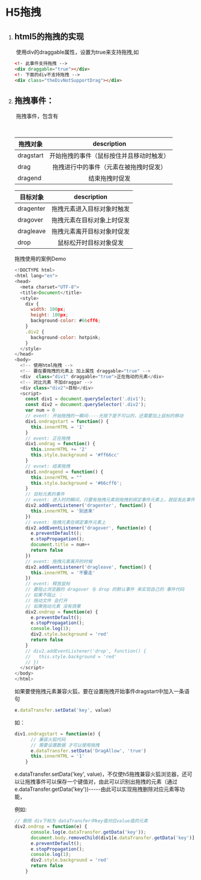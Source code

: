 # H5拖拽

1. ## html5的拖拽的实现

   ​	使用div的draggable属性，设置为true来支持拖拽,如

   ```html
   <!- 此事件支持拖拽 -->
   <div draggable="true"></div>
   <!- 下面的div不支持拖拽 -->
   <div class="theDivNotSupportDrag"></div>
   ```

2. ## 拖拽事件：

   ​	拖拽事件，包含有

   ​																

   | 拖拽对象  |               description                |
   | --------- | :--------------------------------------: |
   | dragstart | 开始拖拽的事件（鼠标按住并且移动时触发） |
   | drag      |  拖拽进行中的事件（元素在被拖拽时促发）  |
   | dragend   |              结束拖拽时促发              |

   

   | 目标对象  |        description         |
   | --------- | :------------------------: |
   | dragenter | 拖拽元素进入目标对象时触发 |
   | dragover  | 拖拽元素在目标对象上时促发 |
   | dragleave | 拖拽元素离开目标对象时促发 |
   | drop      |   鼠标松开时目标对象促发   |

   拖拽使用的案例Demo

   ```javascript
   <!DOCTYPE html>
   <html lang="en">
   <head>
     <meta charset="UTF-8">
     <title>Document</title>
     <style>
       div {
         width: 100px;
         height: 100px;
         background-color: #66cff6;
       }
       .div2 {
         background-color: hotpink;
       }
     </style>
   </head>
   <body>
     <!-- 使用html拖拽 -->
     <!-- 要在要拖拽的元素上 加上属性 draggable="true" -->
     <div  class="div1" draggable="true">正在拖动的元素</div>
     <!-- 对比元素 不加draggar -->
     <div class="div2">目标</div>
     <script>
       const div1 = document.querySelector('.div1');
       const div2 = document.querySelector('.div2');
       var num = 0
       // event: 开始拖拽的一瞬间----光按下是不可以的，还需要加上鼠标的移动
       div1.ondragstart = function() {
         this.innerHTML = '1'
       }
       // event: 正在拖拽
       div1.ondrag = function() {
         this.innerHTML += '2'
         this.style.background = '#ff66cc'
       }
       // evnet: 结束拖拽
       div1.ondragend = function() {
         this.innerHTML = ""
         this.style.background = '#66cff6';
       }
       // 目标元素的事件
       // event: 进入时的瞬间，只要有拖拽元素刚拖拽到绑定事件元素上，就促发此事件
       div2.addEventListener('dragenter', function() {
         this.innerHTML = '别进来'
       })
       // event: 拖拽元素在绑定事件元素上
       div2.addEventListener('dragover', function(e) {
         e.preventDefault();
         e.stopPropagation();
         document.title = num++
         return false
       })
       // event: 拖拽元素离开的时候
       div2.addEventListener('dragleave', function() {
         this.innerHTML = '不要走'
       })
       // event: 释放鼠标
       // 要阻止浏览器的 dragover 与 drop 的默认事件 来实现自己的 事件代码
       // 如果不阻止 ：
       // 拖动文件 会打开
       // 如果拖动元素 没有效果
       div2.ondrop = function(e) {
         e.preventDefault();
         e.stopPropagation();
         console.log(1);
         div2.style.background = 'red'
         return false
       }
       // div2.addEventListener('drop', function() {
       //   this.style.background = 'red'
       // })
     </script>
   </body>
   </html>
   ```

   如果要使拖拽元素兼容火狐，要在设置拖拽开始事件dragstart中加入一条语句

   ```javascript
   e.dataTransfer.setData('key', value)
   ```

   如：

   ```javascript
   div1.ondragstart = function(e) {
         // 兼容火狐代码
         // 需要设置数据 才可以使用拖拽
         e.dataTransfer.setData('DragAllow', 'true')
         this.innerHTML = '1'
       }
   ```

   e.dataTransfer.setData('key', value)，不仅使h5拖拽兼容火狐浏览器，还可以让拖拽事件可以保存一个键值对，由此可以识别出拖拽的元素（通过e.dataTransfer.getData('key'))-----由此可以实现拖拽删除对应元素等功能，

   例如:

   ```javascript
   // 删除 div下标为 dataTransfer中key值对应value值的元素
   div2.ondrop = function(e) {
         console.log(e.dataTransfer.getData('key'));
         document.body.removeChild(div1[e.dataTransfer.getData('key')])
         e.preventDefault();
         e.stopPropagation();
         console.log(1);
         div2.style.background = 'red'
         return false
       }
   ```

   